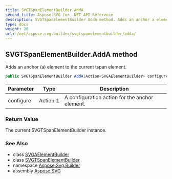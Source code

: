 ```yaml
---
title: SVGTSpanElementBuilder.AddA
second_title: Aspose.SVG for .NET API Reference
description: SVGTSpanElementBuilder AddA method. Adds an anchor a element to the current tspan element
type: docs
weight: 20
url: /net/aspose.svg.builder/svgtspanelementbuilder/adda/
---
```

## SVGTSpanElementBuilder.AddA method

Adds an anchor (a) element to the current tspan element.

```csharp
public SVGTSpanElementBuilder AddA(Action<SVGAElementBuilder> configure)
```

| Parameter | Type | Description |
| --- | --- | --- |
| configure | Action`1 | A configuration action for the anchor element. |

### Return Value

The current SVGTSpanElementBuilder instance.

### See Also

* class [SVGAElementBuilder](../../svgaelementbuilder/)
* class [SVGTSpanElementBuilder](../)
* namespace [Aspose.Svg.Builder](../../../aspose.svg.builder/)
* assembly [Aspose.SVG](../../../)
